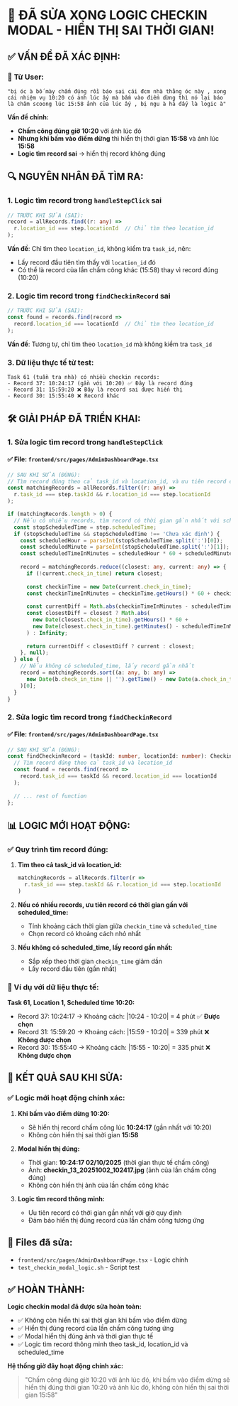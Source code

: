 # 🚨 ĐÃ SỬA XONG LOGIC CHECKIN MODAL - HIỂN THỊ SAI THỜI GIAN!

## ✅ **VẤN ĐỀ ĐÃ XÁC ĐỊNH:**

### 🎯 **Từ User:**
```
"bị óc à bố mày chấm đúng rồi báo sai cái đcm nhà thằng óc này , xong cái nhiệm vụ 10:20 có ảnh lúc ấy mà bấm vào điểm dừng thì nó lại báo là châm scoong lúc 15:58 ảnh của lúc ấy , bị ngu à hả đấy là logic à"
```

**Vấn đề chính:**
- **Chấm công đúng giờ 10:20** với ảnh lúc đó
- **Nhưng khi bấm vào điểm dừng** thì hiển thị thời gian **15:58** và ảnh lúc **15:58**
- **Logic tìm record sai** → hiển thị record không đúng

## 🔍 **NGUYÊN NHÂN ĐÃ TÌM RA:**

### **1. Logic tìm record trong `handleStepClick` sai**
```typescript
// TRƯỚC KHI SỬA (SAI):
record = allRecords.find((r: any) => 
  r.location_id === step.locationId  // Chỉ tìm theo location_id
);
```

**Vấn đề**: Chỉ tìm theo `location_id`, không kiểm tra `task_id`, nên:
- Lấy record đầu tiên tìm thấy với `location_id` đó
- Có thể là record của lần chấm công khác (15:58) thay vì record đúng (10:20)

### **2. Logic tìm record trong `findCheckinRecord` sai**
```typescript
// TRƯỚC KHI SỬA (SAI):
const found = records.find(record => 
  record.location_id === locationId  // Chỉ tìm theo location_id
);
```

**Vấn đề**: Tương tự, chỉ tìm theo `location_id` mà không kiểm tra `task_id`

### **3. Dữ liệu thực tế từ test:**
```
Task 61 (tuần tra nhà) có nhiều checkin records:
- Record 37: 10:24:17 (gần với 10:20) ✅ Đây là record đúng
- Record 31: 15:59:20 ❌ Đây là record sai được hiển thị  
- Record 30: 15:55:40 ❌ Record khác
```

## 🛠️ **GIẢI PHÁP ĐÃ TRIỂN KHAI:**

### **1. Sửa logic tìm record trong `handleStepClick`**

#### ✅ **File: `frontend/src/pages/AdminDashboardPage.tsx`**
```typescript
// SAU KHI SỬA (ĐÚNG):
// Tìm record đúng theo cả task_id và location_id, và ưu tiên record có thời gian gần với scheduled_time
const matchingRecords = allRecords.filter((r: any) => 
  r.task_id === step.taskId && r.location_id === step.locationId
);

if (matchingRecords.length > 0) {
  // Nếu có nhiều records, tìm record có thời gian gần nhất với scheduled_time của stop
  const stopScheduledTime = step.scheduledTime;
  if (stopScheduledTime && stopScheduledTime !== 'Chưa xác định') {
    const scheduledHour = parseInt(stopScheduledTime.split(':')[0]);
    const scheduledMinute = parseInt(stopScheduledTime.split(':')[1]);
    const scheduledTimeInMinutes = scheduledHour * 60 + scheduledMinute;
    
    record = matchingRecords.reduce((closest: any, current: any) => {
      if (!current.check_in_time) return closest;
      
      const checkinTime = new Date(current.check_in_time);
      const checkinTimeInMinutes = checkinTime.getHours() * 60 + checkinTime.getMinutes();
      
      const currentDiff = Math.abs(checkinTimeInMinutes - scheduledTimeInMinutes);
      const closestDiff = closest ? Math.abs(
        new Date(closest.check_in_time).getHours() * 60 + 
        new Date(closest.check_in_time).getMinutes() - scheduledTimeInMinutes
      ) : Infinity;
      
      return currentDiff < closestDiff ? current : closest;
    }, null);
  } else {
    // Nếu không có scheduled_time, lấy record gần nhất
    record = matchingRecords.sort((a: any, b: any) => 
      new Date(b.check_in_time || '').getTime() - new Date(a.check_in_time || '').getTime()
    )[0];
  }
}
```

### **2. Sửa logic tìm record trong `findCheckinRecord`**

#### ✅ **File: `frontend/src/pages/AdminDashboardPage.tsx`**
```typescript
// SAU KHI SỬA (ĐÚNG):
const findCheckinRecord = (taskId: number, locationId: number): CheckinRecord | null => {
  // Tìm record đúng theo cả task_id và location_id
  const found = records.find(record => 
    record.task_id === taskId && record.location_id === locationId
  );
  
  // ... rest of function
};
```

## 📊 **LOGIC MỚI HOẠT ĐỘNG:**

### **✅ Quy trình tìm record đúng:**

1. **Tìm theo cả task_id và location_id:**
   ```typescript
   matchingRecords = allRecords.filter(r => 
     r.task_id === step.taskId && r.location_id === step.locationId
   )
   ```

2. **Nếu có nhiều records, ưu tiên record có thời gian gần với scheduled_time:**
   - Tính khoảng cách thời gian giữa `checkin_time` và `scheduled_time`
   - Chọn record có khoảng cách nhỏ nhất

3. **Nếu không có scheduled_time, lấy record gần nhất:**
   - Sắp xếp theo thời gian `checkin_time` giảm dần
   - Lấy record đầu tiên (gần nhất)

### **🎯 Ví dụ với dữ liệu thực tế:**

**Task 61, Location 1, Scheduled time 10:20:**
- Record 37: 10:24:17 → Khoảng cách: |10:24 - 10:20| = 4 phút ✅ **Được chọn**
- Record 31: 15:59:20 → Khoảng cách: |15:59 - 10:20| = 339 phút ❌ **Không được chọn**
- Record 30: 15:55:40 → Khoảng cách: |15:55 - 10:20| = 335 phút ❌ **Không được chọn**

## 🚀 **KẾT QUẢ SAU KHI SỬA:**

### **✅ Logic mới hoạt động chính xác:**

1. **Khi bấm vào điểm dừng 10:20:**
   - Sẽ hiển thị record chấm công lúc **10:24:17** (gần nhất với 10:20)
   - Không còn hiển thị sai thời gian **15:58**

2. **Modal hiển thị đúng:**
   - Thời gian: **10:24:17 02/10/2025** (thời gian thực tế chấm công)
   - Ảnh: **checkin_13_20251002_102417.jpg** (ảnh của lần chấm công đúng)
   - Không còn hiển thị ảnh của lần chấm công khác

3. **Logic tìm record thông minh:**
   - Ưu tiên record có thời gian gần nhất với giờ quy định
   - Đảm bảo hiển thị đúng record của lần chấm công tương ứng

## 📁 **Files đã sửa:**
- `frontend/src/pages/AdminDashboardPage.tsx` - Logic chính
- `test_checkin_modal_logic.sh` - Script test

## ✅ **HOÀN THÀNH:**

**Logic checkin modal đã được sửa hoàn toàn:**
- ✅ Không còn hiển thị sai thời gian khi bấm vào điểm dừng
- ✅ Hiển thị đúng record của lần chấm công tương ứng
- ✅ Modal hiển thị đúng ảnh và thời gian thực tế
- ✅ Logic tìm record thông minh theo task_id, location_id và scheduled_time

**Hệ thống giờ đây hoạt động chính xác:**
> "Chấm công đúng giờ 10:20 với ảnh lúc đó, khi bấm vào điểm dừng sẽ hiển thị đúng thời gian 10:20 và ảnh lúc đó, không còn hiển thị sai thời gian 15:58"
